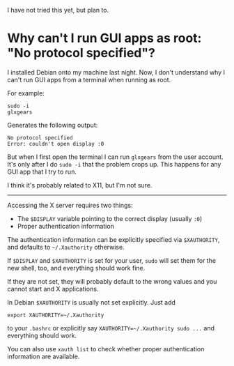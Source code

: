 I have not tried this yet, but plan to.



# Why can't I run GUI apps as root: "No protocol specified"?

I installed Debian onto my machine last night. Now, I don't understand why I can't run GUI apps from a terminal when running as root.

For example:

    sudo -i
    glxgears

Generates the following output:

    No protocol specified
    Error: couldn't open display :0

But when I first open the terminal I can run `glxgears` from the user account. It's only after I do `sudo -i` that the problem crops up.  This happens for any GUI app that I try to run.

I think it's probably related to X11, but I'm not sure.

-------------

Accessing the X server requires two things:

* The `$DISPLAY` variable pointing to the correct display (usually `:0`)
* Proper authentication information

The authentication information can be explicitly specified via `$XAUTHORITY`, and defaults to `~/.Xauthority` otherwise.

If `$DISPLAY` and `$XAUTHORITY` is set for your user, `sudo` will set them for the new shell, too, and everything should work fine.

If they are not set, they will probably default to the wrong values and you cannot start and X applications.

In Debian `$XAUTHORITY` is usually not set explicitly. Just add

    export XAUTHORITY=~/.Xauthority

to your `.bashrc` or explicitly say `XAUTHORITY=~/.Xauthority sudo ...` and everything should work.

You can also use `xauth list` to check whether proper authentication information are available.
